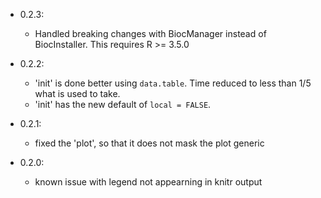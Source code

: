 - 0.2.3:
    - Handled breaking changes with BiocManager instead of BiocInstaller. This requires R >= 3.5.0
- 0.2.2:
    - 'init' is done better using `data.table`. Time reduced to less than 1/5 what is used to take.
    - 'init' has the new default of `local = FALSE`.

- 0.2.1:
    - fixed the 'plot', so that it does not mask the plot generic

- 0.2.0:
    - known issue with legend not appearning in knitr output
